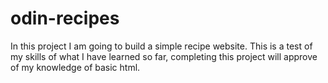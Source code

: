 # odin-recipes
In this project I am going to build a simple recipe website. This is a test of my skills of what I have learned so far, completing this project will approve of my knowledge of basic html.